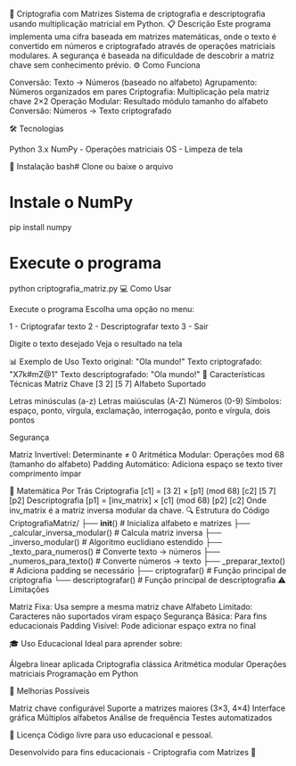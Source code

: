 🔐 Criptografia com Matrizes
Sistema de criptografia e descriptografia usando multiplicação matricial em Python.
📋 Descrição
Este programa implementa uma cifra baseada em matrizes matemáticas, onde o texto é convertido em números e criptografado através de operações matriciais modulares. A segurança é baseada na dificuldade de descobrir a matriz chave sem conhecimento prévio.
⚙️ Como Funciona

Conversão: Texto → Números (baseado no alfabeto)
Agrupamento: Números organizados em pares
Criptografia: Multiplicação pela matriz chave 2×2
Operação Modular: Resultado módulo tamanho do alfabeto
Conversão: Números → Texto criptografado

🛠️ Tecnologias

Python 3.x
NumPy - Operações matriciais
OS - Limpeza de tela

🚀 Instalação
bash# Clone ou baixe o arquivo
# Instale o NumPy
pip install numpy

# Execute o programa
python criptografia_matriz.py
💻 Como Usar

Execute o programa
Escolha uma opção no menu:

1 - Criptografar texto
2 - Descriptografar texto
3 - Sair


Digite o texto desejado
Veja o resultado na tela

📊 Exemplo de Uso
Texto original: "Ola mundo!"
Texto criptografado: "X7k#mZ@1"
Texto descriptografado: "Ola mundo!"
🔧 Características Técnicas
Matriz Chave
[3  2]
[5  7]
Alfabeto Suportado

Letras minúsculas (a-z)
Letras maiúsculas (A-Z)
Números (0-9)
Símbolos: espaço, ponto, vírgula, exclamação, interrogação, ponto e vírgula, dois pontos

Segurança

Matriz Invertível: Determinante ≠ 0
Aritmética Modular: Operações mod 68 (tamanho do alfabeto)
Padding Automático: Adiciona espaço se texto tiver comprimento ímpar

🧮 Matemática Por Trás
Criptografia
[c1] = [3  2] × [p1] (mod 68)
[c2]   [5  7]   [p2]
Descriptografia
[p1] = [inv_matrix] × [c1] (mod 68)
[p2]                  [c2]
Onde inv_matrix é a matriz inversa modular da chave.
🔍 Estrutura do Código
CriptografiaMatriz/
├── __init__()                 # Inicializa alfabeto e matrizes
├── _calcular_inversa_modular() # Calcula matriz inversa
├── _inverso_modular()         # Algoritmo euclidiano estendido
├── _texto_para_numeros()      # Converte texto → números
├── _numeros_para_texto()      # Converte números → texto
├── _preparar_texto()          # Adiciona padding se necessário
├── criptografar()             # Função principal de criptografia
└── descriptografar()          # Função principal de descriptografia
⚠️ Limitações

Matriz Fixa: Usa sempre a mesma matriz chave
Alfabeto Limitado: Caracteres não suportados viram espaço
Segurança Básica: Para fins educacionais
Padding Visível: Pode adicionar espaço extra no final

🎓 Uso Educacional
Ideal para aprender sobre:

Álgebra linear aplicada
Criptografia clássica
Aritmética modular
Operações matriciais
Programação em Python

🤝 Melhorias Possíveis

 Matriz chave configurável
 Suporte a matrizes maiores (3×3, 4×4)
 Interface gráfica
 Múltiplos alfabetos
 Análise de frequência
 Testes automatizados

📄 Licença
Código livre para uso educacional e pessoal.

Desenvolvido para fins educacionais - Criptografia com Matrizes 🔐